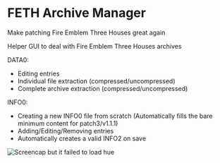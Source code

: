 # FETH Archive Manager
Make patching Fire Emblem Three Houses great again

Helper GUI to deal with Fire Emblem Three Houses archives 

DATA0:
- Editing entries
- Individual file extraction (compressed/uncompressed)
- Complete archive extraction (compressed/uncompressed)

INFO0:
- Creating a new INFO0 file from scratch (Automatically fills the bare minimum content for patch3/v1.1.1) 
- Adding/Editing/Removing entries 
- Automatically creates a valid INFO2 on save 

![Screencap but it failed to load hue](https://image.noelshack.com/fichiers/2019/41/1/1570450396-screencap.png)  
